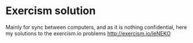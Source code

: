 # Exercism solution

Mainly for sync between computers,
and as it is nothing confidential, here my solutions to the exercism.io problems
<http://exercism.io/leNEKO>
